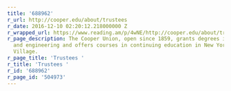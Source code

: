 ```yaml
---
title: '688962'
r_url: http://cooper.edu/about/trustees
r_date: 2016-12-10 02:20:12.218000000 Z
r_wrapped_url: https://www.reading.am/p/4wNE/http://cooper.edu/about/trustees
r_page_description: The Cooper Union, open since 1859, grants degrees in art, architecture
  and engineering and offers courses in continuing education in New York City's East
  Village.
r_page_title: 'Trustees '
r_title: 'Trustees '
r_id: '688962'
r_page_id: '504973'
---
```



